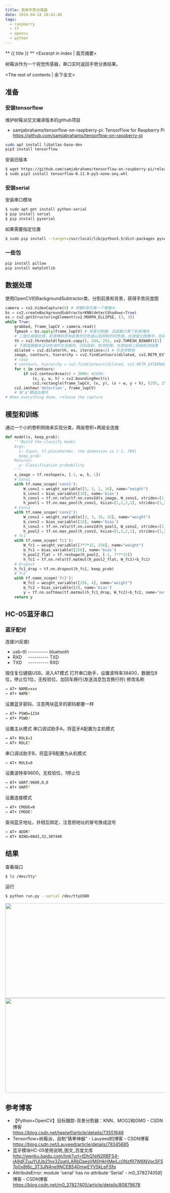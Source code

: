 ```yaml
---
title: 简单手势分类器
date: 2019-04-24 20:41:48
tags:
  - raspberry 
  - tf
  - opencv
  - python
---
```

** {{ title }} ** <Excerpt in index | 首页摘要>

树莓派作为一个视觉传感器，串口实时返回手势分类结果。

<!-- more -->
<The rest of contents | 余下全文>

## 准备

### 安装tensorflow
维护树莓派交叉编译版本的github项目
* samjabrahams/tensorflow-on-raspberry-pi: TensorFlow for Raspberry Pi  
https://github.com/samjabrahams/tensorflow-on-raspberry-pi
``` bash
sudo apt install libatlas-base-dev
pip3 install tensorflow
``` 
安装旧版本
``` bash 
$ wget https://github.com/samjabrahams/tensorflow-on-raspberry-pi/releases/download/v0.11.0/tensorflow-0.11.0-py3-none-any.whl
$ sudo pip3 install tensorflow-0.11.0-py3-none-any.whl
```
### 安装serial

安装串口模块
``` bash
$ sudo apt-get install python-serial
$ pip install serial
$ pip install pyserial
```
如果需要指定位置
``` bash
$ sudo pip install --target=/usr/local/lib/python3.5/dist-packages pyserial
```

### 一些包
``` bash
pip install pillow
pip install matplotlib
```

## 数据处理
使用OpenCV的BackgroundSubtractor类，分割前景和背景，获得手势灰度图
``` python
camera = cv2.VideoCapture(0) # 参数0表示第一个摄像头
bs = cv2.createBackgroundSubtractorKNN(detectShadows=True)
es = cv2.getStructuringElement(cv2.MORPH_ELLIPSE, (3, 3))
while True:
    grabbed, frame_lwpCV = camera.read()
    fgmask = bs.apply(frame_lwpCV) # 背景分割器，该函数计算了前景掩码
    # 二值化阈值处理，前景掩码含有前景的白色值以及阴影的灰色值，在阈值化图像中，将非纯白色（244~255）的所有像素都设为0，而不是255
    th = cv2.threshold(fgmask.copy(), 244, 255, cv2.THRESH_BINARY)[1]
    # 下面就跟基本运动检测中方法相同，识别目标，检测轮廓，在原始帧上绘制检测结果
    dilated = cv2.dilate(th, es, iterations=2) # 形态学膨胀
    image, contours, hierarchy = cv2.findContours(dilated, cv2.RETR_EXTERNAL, cv2.CHAIN_APPROX_SIMPLE) # 该函数计算一幅图像中目标的轮廓
    # rasp
    # contours, hierarchy = cv2.findContours(dilated, cv2.RETR_EXTERNAL, cv2.CHAIN_APPROX_SIMPLE) # 该函数计算一幅图像中目标的轮廓
    for c in contours:
        if cv2.contourArea(c) > 2000: #1600:
            (x, y, w, h) = cv2.boundingRect(c)
            cv2.rectangle(frame_lwpCV, (x, y), (x + w, y + h), (255, 255, 0), 2)
    cv2.imshow('detection', frame_lwpCV)
    # 按'q'健退出循环
# When everything done, release the capture
```

## 模型和训练
通过一个小的卷积网络来实现分类，两层卷积+两层全连接
``` python
def model(x, keep_prob):
    '''Build the classify model
    Args:
      x: Input, tf.placeholder, the dimension is [-1, 784]
      keep_prob: 
    Returns:
      y: Classification probability
    '''
    x_image = tf.reshape(x, [-1, w, h, 1])
    # Conv1
    with tf.name_scope('conv1'):
        W_conv1 = weight_variable([3, 3, 1, 16], name="weight")
        b_conv1 = bias_variable([16], name='bias')
        h_conv1 = tf.nn.relu(tf.nn.conv2d(x_image, W_conv1, strides=[1,1,1,1], padding="SAME", name='conv')+ b_conv1)
        h_pool1 = tf.nn.max_pool(h_conv1, ksize=[1,2,2,1], strides=[1,2,2,1], padding="SAME", name="pool")
    # Conv2
    with tf.name_scope('conv2'):
        W_conv2 = weight_variable([3, 3, 16, 32], name="weight")
        b_conv2 = bias_variable([32], name='bias')
        h_conv2 = tf.nn.relu(tf.nn.conv2d(h_pool1, W_conv2, strides=[1,1,1,1], padding="SAME", name='conv')+ b_conv2)
        h_pool2 = tf.nn.max_pool(h_conv2, ksize=[1,2,2,1], strides=[1,2,2,1], padding="SAME", name="pool")
    # fc1
    with tf.name_scope('fc1'):
        W_fc1 = weight_variable([7*7*32, 256], name="weight")
        b_fc1 = bias_variable([256], name='bias')
        h_pool2_flat = tf.reshape(h_pool2, [-1, 7*7*32])
        h_fc1 = tf.nn.relu(tf.matmul(h_pool2_flat, W_fc1)+b_fc1)
    # Dropout
    h_fc1_drop = tf.nn.dropout(h_fc1, keep_prob)
    # fc2
    with tf.name_scope('fc2'):
        W_fc2 = weight_variable([256, 4], name="weight")
        b_fc2 = bias_variable([4], name='bias')
        y = tf.nn.softmax(tf.matmul(h_fc1_drop, W_fc2)+b_fc2, name="output")
    return y
```

## HC-05蓝牙串口

### 蓝牙配对

连接(rt反接)
* usb-ttl ---------- bluetooth
* RXD &nbsp;&nbsp;&nbsp;&nbsp;---------- TXD
* TXD &nbsp;&nbsp;&nbsp;&nbsp;---------- RXD

按住复位键插USB，进入AT模式
打开串口助手，设置波特率38400，数据位8位，停止位1位，无校验位，加回车换行(发送消息包含换行符)
修改名称
``` bash
→ AT+ NAME=xxx
→ AT+ NAME?
```
设置蓝牙密码，注意两块蓝牙的密码都要一样
``` bash
→ AT+ PSWD=1234
→ AT+ PSWD?
```
设置主从模式
串口调试助手A，将蓝牙A配置为主机模式
``` bash
→ AT+ ROLE=1
→ AT+ ROLE?
```
串口调试助手B，将蓝牙B配置为从机模式
``` bash
→ AT+ ROLE=0
```
设置波特率9600，无校验位，1停止位
``` bash
→ AT+ UART:9600,0,0
→ AT+ UART?
```
设置连接模式
``` bash
→ AT+ CMODE=0
→ AT+ CMODE?
```
查询蓝牙地址，并相互绑定，注意把地址的冒号换成逗号
``` bash
→ AT+ ADDR?
→ AT+ BIND=98d3,32,307440
```


## 结果
查看端口
``` bash
$ ls /dev/tty*
```
运行
``` bash
$ python run.py --serial /dev/ttyUSB0
```
<img src = "简单手势分类器\02.png" width=600 height=300>
<img src = "简单手势分类器\01.png" width=600 height=300>


## 参考博客
* 【Python+OpenCV】目标跟踪-背景分割器：KNN、MOG2和GMG - CSDN博客  
https://blog.csdn.net/lwplwf/article/details/73551648
* Tensorflow+树莓派，自制“猜拳神器” - Lauyeed的博客 - CSDN博客  
https://blog.csdn.net/Lauyeed/article/details/79345685
* 蓝牙模块HC-05使用说明_图文_百度文库  
http://wenku.baidu.com/link?url=tDhQ1eN2RBFS4-iA9dFZuuYUUb21nx3ZpahLARbDaesVM0HkHMeiLc0NzfR7W6NVqc5F57p0x8t6c_3T3JN4ne9NCEB540mwEYV5kLpFSfq
* AttributeError: module 'serial' has no attribute 'Serial' - m0_37827405的博客 - CSDN博客  
https://blog.csdn.net/m0_37827405/article/details/80879678
